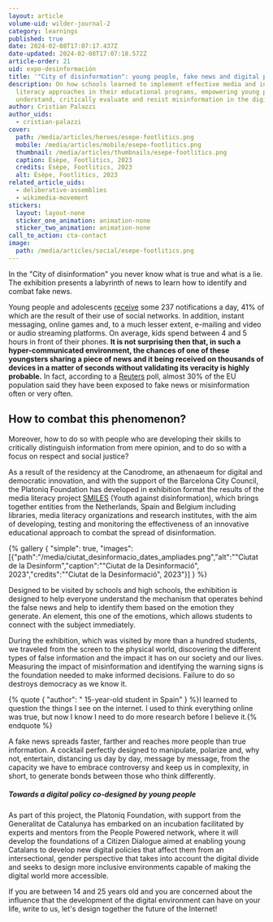 ```yaml
---
layout: article
volume-uid: wilder-journal-2
category: learnings
published: true
date: 2024-02-08T17:07:17.437Z
date-updated: 2024-02-08T17:07:18.572Z
article-order: 21
uid: expo-desinformación
title: '"City of disinformation": young people, fake news and digital policies.'
description: On how schools learned to implement effective media and information
  literacy approaches in their educational programs, empowering young people to
  understand, critically evaluate and resist misinformation in the digital age.
author: Cristian Palazzi
author_uids:
  - cristian-palazzi
cover:
  path: /media/articles/heroes/esepe-footlitics.png
  mobile: /media/articles/mobile/esepe-footlitics.png
  thumbnail: /media/articles/thumbnails/esepe-footlitics.png
  caption: Ésèpe, Footlitics, 2023
  credits: Ésèpe, Footlitics, 2023
  alt: Ésèpe, Footlitics, 2023
related_article_uids:
  - deliberative-assemblies
  - wikimedia-movement
stickers:
  layout: layout-none
  sticker_one_animation: animation-none
  sticker_two_animation: animation-none
call_to_action: cta-contact
image:
  path: /media/articles/social/esepe-footlitics.png
---
```

In the "City of disinformation" you never know what is true and what is a lie. The exhibition presents a labyrinth of news to learn how to identify and combat fake news.

Young people and adolescents [receive](https://www.commonsensemedia.org/sites/default/files/research/report/2023-cs-smartphone-research-report_final-for-web.pdf) some 237 notifications a day, 41% of which are the result of their use of social networks. In addition, instant messaging, online games and, to a much lesser extent, e-mailing and video or audio streaming platforms. On average, kids spend between 4 and 5 hours in front of their phones. **It is not surprising then that, in such a hyper-communicated environment, the chances of one of these youngsters sharing a piece of news and it being received on thousands of devices in a matter of seconds without validating its veracity is highly probable.** In fact, according to a [Reuters](https://reutersinstitute.politics.ox.ac.uk/es/digital-news-report/2022) poll, almost 30% of the EU population said they have been exposed to fake news or misinformation often or very often. 

## **How to combat this phenomenon?**

Moreover, how to do so with people who are developing their skills to critically distinguish information from mere opinion, and to do so with a focus on respect and social justice?

As a result of the residency at the Canodrome, an athenaeum for digital and democratic innovation, and with the support of the Barcelona City Council, the Platoniq Foundation has developed in exhibition format the results of the media literacy project [SMILES](https://smiles.platoniq.net/) (Youth against disinformation), which brings together entities from the Netherlands, Spain and Belgium including libraries, media literacy organizations and research institutes, with the aim of developing, testing and monitoring the effectiveness of an innovative educational approach to combat the spread of disinformation.

{% gallery { "simple": true, "images": [{"path":"/media/ciutat_desinformacio_dates_ampliades.png","alt":"\"Ciutat de la Desinform","caption":"\"Ciutat de la Desinformació\", 2023","credits":"\"Ciutat de la Desinformació\", 2023"}] } %}

Designed to be visited by schools and high schools, the exhibition is designed to help everyone understand the mechanism that operates behind the false news and help to identify them based on the emotion they generate. An element, this one of the emotions, which allows students to connect with the subject immediately. 

During the exhibition, which was visited by more than a hundred students, we traveled from the screen to the physical world, discovering the different types of false information and the impact it has on our society and our lives. Measuring the impact of misinformation and identifying the warning signs is the foundation needed to make informed decisions. Failure to do so destroys democracy as we know it.

{% quote { "author": " 15-year-old student in Spain" } %}I learned to question the things I see on the internet. I used to think everything online was true, but now I know I need to do more research before I believe it.{% endquote %}

A fake news spreads faster, farther and reaches more people than true information. A cocktail perfectly designed to manipulate, polarize and, why not, entertain, distancing us day by day, message by message, from the capacity we have to embrace controversy and keep us in complexity, in short, to generate bonds between those who think differently.

##### Towards a digital policy co-designed by young people

As part of this project, the Platoniq Foundation, with support from the Generalitat de Catalunya has embarked on an incubation facilitated by experts and mentors from the People Powered network, where it will develop the foundations of a Citizen Dialogue aimed at enabling young Catalans to develop new digital policies that affect them from an intersectional, gender perspective that takes into account the digital divide and seeks to design more inclusive environments capable of making the digital world more accessible.

If you are between 14 and 25 years old and you are concerned about the influence that the development of the digital environment can have on your life, write to us, let's design together the future of the Internet!
